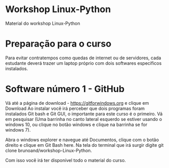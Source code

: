 # Workshop Linux-Python
Material do workshop Linux-Python


# Preparação para o curso

Para evitar contratempos como quedas de internet ou de servidores, cada estudante deverá trazer um laptop próprio com dois softwares específicos instalados.

# Software número 1 - GitHub

Vá até a página de download - https://gitforwindows.org e clique em Download
Ao instalar você irá perceber que dois programas foram instalados Git bash e Git GUI, o importante para este curso é o primeiro.
Vá em pesquisar (Uma barrinha no canto lateral esquerdo se estiver usando o windows 10, ou clique no botão windows e clique na barrinha se for windows 7).

Abra o windows explorer e navegue até Documentos, clique com o botão direito e clique em Git Bash here. Na tela do terminal que irá surgir digite git clone brunoand/workshop-Linux-Python.

Com isso você irá ter disponível todo o material do curso.
